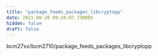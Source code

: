```yaml
---
title: "package_feeds_packages_libcryptopp"
date: 2021-08-20 09:34:07.730005
hidden: false
draft: false
---
```


bcm27xx/bcm2710/package_feeds_packages_libcryptopp


